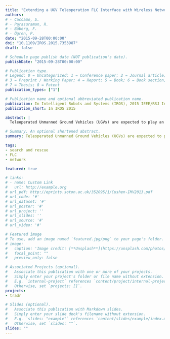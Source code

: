 ```yaml
---
title: "Extending a UGV Teleoperation FLC Interface with Wireless Network Connectivity Information"
authors:
# - Caccamo, S.
# - Parasuraman, R.
# - Båberg, F.
# - Ögren, P.
date: "2015-09-28T00:00:00"
doi: "10.1109/IROS.2015.7353987"
draft: false

# Schedule page publish date (NOT publication's date).
publishDate: "2015-09-28T00:00:00"

# Publication type.
# Legend: 0 = Uncategorized; 1 = Conference paper; 2 = Journal article;
# 3 = Preprint / Working Paper; 4 = Report; 5 = Book; 6 = Book section;
# 7 = Thesis; 8 = Patent
publication_types: ["1"]

# Publication name and optional abbreviated publication name.
publication: In Intelligent Robots and Systems (IROS), 2015 IEEE/RSJ International Conference on
publication_short: In IROS 2015

abstract: |
  Teleoperated Unmanned Ground Vehicles (UGVs) are expected to play an important role in future search and rescue operations. In such tasks, two factors are crucial for a successful mission completion: operator situational awareness and robust network connectivity between operator and UGV. In this paper, we address both these factors by extending a new Free Look Control (FLC) operator interface with a graphical representation of the Radio Signal Strength (RSS) gradient at the UGV location. We also provide a new way of estimating this gradient using multiple receivers with directional antennas. The proposed approach allows the operator to stay focused on the video stream providing the crucial situational awareness, while controlling the UGV to complete the mission without moving into areas with dangerously low wireless connectivity. The approach is implemented on a KUKA youBot using commercial-off-the-shelf components. We provide experimental results showing how the proposed RSS gradient estimation method performs better than a difference approximation using omnidirectional antennas and verify that it is indeed useful for predicting the RSS development along a UGV trajectory. We also evaluate the proposed combined approach in terms of accuracy, precision, sensitivity and specificity.

# Summary. An optional shortened abstract.
summary: Teleoperated Unmanned Ground Vehicles (UGVs) are expected to play an important role in future search and rescue operations.

tags:
- search and rescue
- FLC
- network

featured: true

# links:
# - name: Custom Link
#   url: http://example.org
# url_pdf: http://eprints.soton.ac.uk/352095/1/Cushen-IMV2013.pdf
# url_code: '#'
# url_dataset: '#'
# url_poster: '#'
# url_project: ''
# url_slides: ''
# url_source: '#'
# url_video: '#'

# Featured image
# To use, add an image named `featured.jpg/png` to your page's folder. 
# image:
#   caption: 'Image credit: [**Unsplash**](https://unsplash.com/photos/pLCdAaMFLTE)'
#   focal_point: ""
#   preview_only: false

# Associated Projects (optional).
#   Associate this publication with one or more of your projects.
#   Simply enter your project's folder or file name without extension.
#   E.g. `internal-project` references `content/project/internal-project/index.md`.
#   Otherwise, set `projects: []`.
projects:
- tradr

# Slides (optional).
#   Associate this publication with Markdown slides.
#   Simply enter your slide deck's filename without extension.
#   E.g. `slides: "example"` references `content/slides/example/index.md`.
#   Otherwise, set `slides: ""`.
slides: ""
---
```


<!-- {{% alert note %}}
Click the *Cite* button above to demo the feature to enable visitors to import publication metadata into their reference management software.
{{% /alert %}} -->

<!-- {{% alert note %}}
Click the *Slides* button above to demo Academic's Markdown slides feature.
{{% /alert %}} -->
<!-- 
Supplementary notes can be added here, including [code and math](https://sourcethemes.com/academic/docs/writing-markdown-latex/).
 -->
